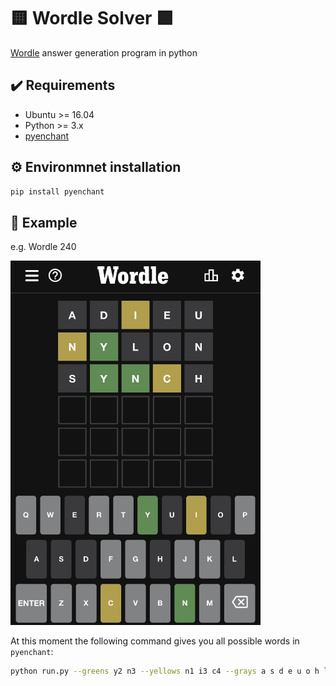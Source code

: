 # 🟨 Wordle Solver 🟩
[Wordle](https://www.nytimes.com/games/wordle/index.html) answer generation program in python


## :heavy_check_mark: Requirements
* Ubuntu >= 16.04
* Python >= 3.x
* [pyenchant](https://pyenchant.github.io/pyenchant/)


## :gear: Environmnet installation
```bash
pip install pyenchant
```


## :owl: Example
e.g. Wordle 240

<img src="example.jpeg" alt="my wordle 240 screenshot" width="400"/>

At this moment the following command gives you all possible words in `pyenchant`:
```bash
python run.py --greens y2 n3 --yellows n1 i3 c4 --grays a s d e u o h l
```
